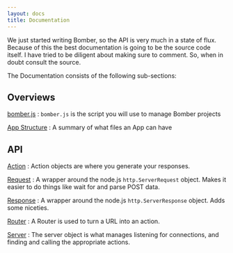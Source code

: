 ```yaml
---
layout: docs
title: Documentation
---
```


We just started writing Bomber, so the API is very much in a state of
flux.  Because of this the best documentation is going to be the source
code itself.  I have tried to be diligent about making sure to comment.
So, when in doubt consult the source.

The Documentation consists of the following sub-sections:

Overviews
---------

[bomber.js](/docs/bomber.html)
: `bomber.js` is the script you will use to manage Bomber projects

[App Structure](/docs/apps.html)
: A summary of what files an App can have

API
---

[Action](/docs/action.html)
: Action objects are where you generate your responses.  

[Request](/docs/request.html)
: A wrapper around the node.js `http.ServerRequest` object.  Makes it easier
  to do things like wait for and parse POST data.

[Response](/docs/response.html)
: A wrapper around the node.js `http.ServerResponse` object.  Adds some
  niceties.

[Router](/docs/router.html)
: A Router is used to turn a URL into an action.

[Server](/docs/server.html)
: The server object is what manages listening for connections, and
  finding and calling the appropriate actions.
